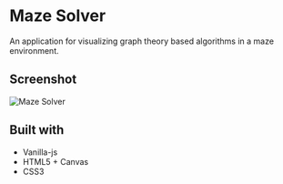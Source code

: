 # Maze Solver
An application for visualizing graph theory based algorithms in a maze environment.


## Screenshot
![Maze Solver](maze-solver.gif)

## Built with
  * Vanilla-js
  * HTML5 + Canvas
  * CSS3
